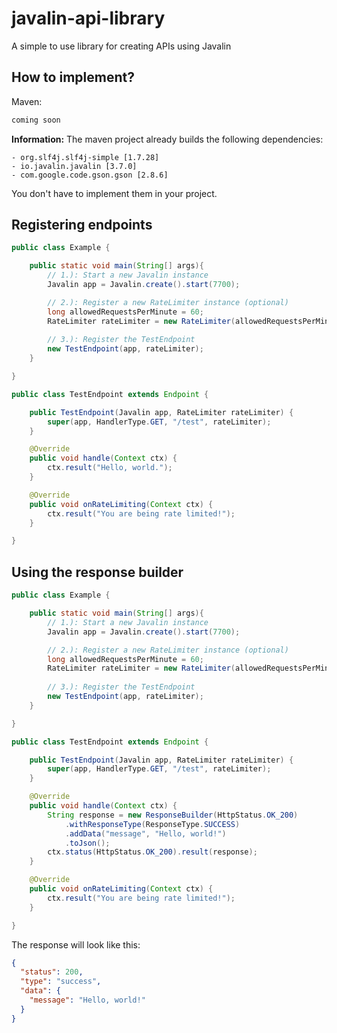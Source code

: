# javalin-api-library

A simple to use library for creating APIs using Javalin

## How to implement?
Maven:
```xml
coming soon
```

**Information:** The maven project already builds the following dependencies:
```
- org.slf4j.slf4j-simple [1.7.28]
- io.javalin.javalin [3.7.0]
- com.google.code.gson.gson [2.8.6]
```
You don't have to implement them in your project.


## Registering endpoints
```java
public class Example {

    public static void main(String[] args){
        // 1.): Start a new Javalin instance
        Javalin app = Javalin.create().start(7700);

        // 2.): Register a new RateLimiter instance (optional)
        long allowedRequestsPerMinute = 60;
        RateLimiter rateLimiter = new RateLimiter(allowedRequestsPerMinute);
        
        // 3.): Register the TestEndpoint
        new TestEndpoint(app, rateLimiter);
    }

}

public class TestEndpoint extends Endpoint {

    public TestEndpoint(Javalin app, RateLimiter rateLimiter) {
        super(app, HandlerType.GET, "/test", rateLimiter);
    }

    @Override
    public void handle(Context ctx) {
        ctx.result("Hello, world.");
    }

    @Override
    public void onRateLimiting(Context ctx) {
        ctx.result("You are being rate limited!");
    }

}
```


## Using the response builder
```java
public class Example {

    public static void main(String[] args){
        // 1.): Start a new Javalin instance
        Javalin app = Javalin.create().start(7700);

        // 2.): Register a new RateLimiter instance (optional)
        long allowedRequestsPerMinute = 60;
        RateLimiter rateLimiter = new RateLimiter(allowedRequestsPerMinute);
        
        // 3.): Register the TestEndpoint
        new TestEndpoint(app, rateLimiter);
    }

}

public class TestEndpoint extends Endpoint {

    public TestEndpoint(Javalin app, RateLimiter rateLimiter) {
        super(app, HandlerType.GET, "/test", rateLimiter);
    }

    @Override
    public void handle(Context ctx) {
        String response = new ResponseBuilder(HttpStatus.OK_200)
            .withResponseType(ResponseType.SUCCESS)
            .addData("message", "Hello, world!")
            .toJson();
        ctx.status(HttpStatus.OK_200).result(response);
    }

    @Override
    public void onRateLimiting(Context ctx) {
        ctx.result("You are being rate limited!");
    }

}
```

The response will look like this:
```json
{
  "status": 200,
  "type": "success",
  "data": {
    "message": "Hello, world!"
  }
}
```